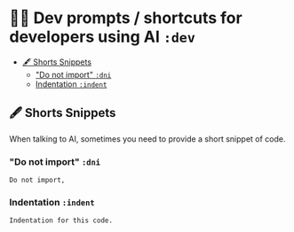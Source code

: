 # 🧑‍💻 Dev prompts / shortcuts for developers using AI `:dev`

- [🖋️ Shorts Snippets](#️-shorts-snippets)
  - ["Do not import" `:dni`](#do-not-import-dni)
  - [Indentation `:indent`](#indentation-indent)

## 🖋️ Shorts Snippets

When talking to AI, sometimes you need to provide a short snippet of code.

### "Do not import" `:dni`

```text
Do not import, 
```

### Indentation `:indent`

```text
Indentation for this code.
```
